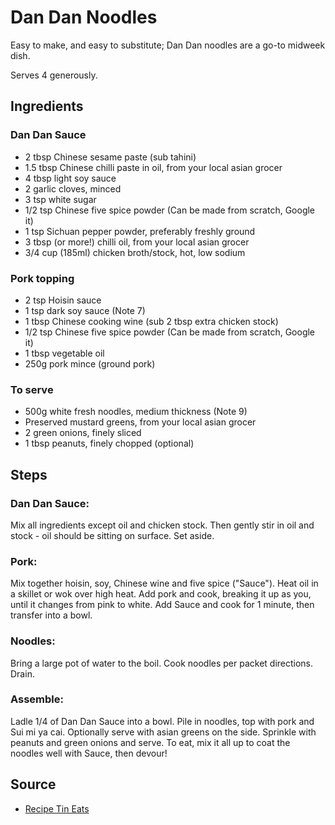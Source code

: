# Dan Dan Noodles

Easy to make, and easy to substitute; Dan Dan noodles are a go-to midweek dish.

Serves 4 generously. 

## Ingredients

### Dan Dan Sauce
- 2 tbsp Chinese sesame paste (sub tahini)
- 1.5 tbsp Chinese chilli paste in oil, from your local asian grocer
- 4 tbsp light soy sauce
- 2 garlic cloves, minced
- 3 tsp white sugar
- 1/2 tsp Chinese five spice powder (Can be made from scratch, Google it)
- 1 tsp Sichuan pepper powder, preferably freshly ground
- 3 tbsp (or more!) chilli oil, from your local asian grocer
- 3/4 cup (185ml) chicken broth/stock, hot, low sodium

### Pork topping
- 2 tsp Hoisin sauce
- 1 tsp dark soy sauce (Note 7)
- 1 tbsp Chinese cooking wine (sub 2 tbsp extra chicken stock)
- 1/2 tsp Chinese five spice powder (Can be made from scratch, Google it)
- 1 tbsp vegetable oil
- 250g pork mince (ground pork)

### To serve
- 500g white fresh noodles, medium thickness (Note 9)
- Preserved mustard greens, from your local asian grocer
- 2 green onions, finely sliced
- 1 tbsp peanuts, finely chopped (optional)

## Steps

### Dan Dan Sauce:
Mix all ingredients except oil and chicken stock. Then gently stir in oil and stock - oil should be sitting on surface. Set aside.

### Pork:
Mix together hoisin, soy, Chinese wine and five spice ("Sauce").
Heat oil in a skillet or wok over high heat. Add pork and cook, breaking it up as you, until it changes from pink to white. Add Sauce and cook for 1 minute, then transfer into a bowl.

### Noodles:
Bring a large pot of water to the boil. Cook noodles per packet directions.
Drain.

### Assemble:
Ladle 1/4 of Dan Dan Sauce into a bowl. Pile in noodles, top with pork and Sui mi ya cai. Optionally serve with asian greens on the side.
Sprinkle with peanuts and green onions and serve.
To eat, mix it all up to coat the noodles well with Sauce, then devour!

## Source

- [Recipe Tin Eats](https://www.recipetineats.com/wprm_print/42353)
